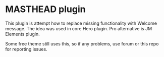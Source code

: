 # MASTHEAD plugin

This plugin is attempt how to replace missing functionality with Welcome message. The idea was used in core Hero plugin. Pro alternative is JM Elements plugin. 

Some free theme still uses this, so if any problems, use forum or this repo for reporting issues. 
